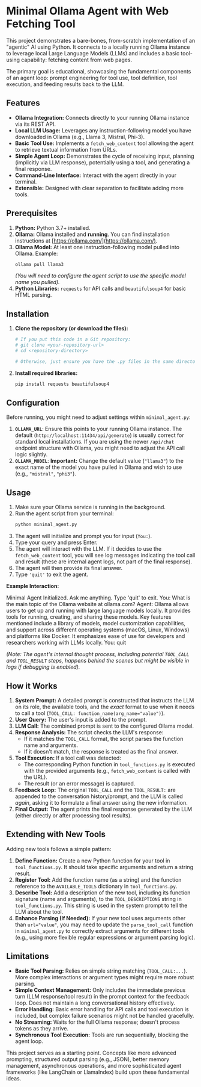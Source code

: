 # Minimal Ollama Agent with Web Fetching Tool

This project demonstrates a bare-bones, from-scratch implementation of an "agentic" AI using Python. It connects to a locally running Ollama instance to leverage local Large Language Models (LLMs) and includes a basic tool-using capability: fetching content from web pages.

The primary goal is educational, showcasing the fundamental components of an agent loop: prompt engineering for tool use, tool definition, tool execution, and feeding results back to the LLM.

## Features

*   **Ollama Integration:** Connects directly to your running Ollama instance via its REST API.
*   **Local LLM Usage:** Leverages any instruction-following model you have downloaded in Ollama (e.g., Llama 3, Mistral, Phi-3).
*   **Basic Tool Use:** Implements a `fetch_web_content` tool allowing the agent to retrieve textual information from URLs.
*   **Simple Agent Loop:** Demonstrates the cycle of receiving input, planning (implicitly via LLM response), potentially using a tool, and generating a final response.
*   **Command-Line Interface:** Interact with the agent directly in your terminal.
*   **Extensible:** Designed with clear separation to facilitate adding more tools.

## Prerequisites

1.  **Python:** Python 3.7+ installed.
2.  **Ollama:** Ollama installed and **running**. You can find installation instructions at [https://ollama.com/](https://ollama.com/).
3.  **Ollama Model:** At least one instruction-following model pulled into Ollama. Example:
    ```bash
    ollama pull llama3
    ```
    *(You will need to configure the agent script to use the specific model name you pulled).*
4.  **Python Libraries:** `requests` for API calls and `beautifulsoup4` for basic HTML parsing.

## Installation

1.  **Clone the repository (or download the files):**
    ```bash
    # If you put this code in a Git repository:
    # git clone <your-repository-url>
    # cd <repository-directory>

    # Otherwise, just ensure you have the .py files in the same directory.
    ```

2.  **Install required libraries:**
    ```bash
    pip install requests beautifulsoup4
    ```

## Configuration

Before running, you might need to adjust settings within `minimal_agent.py`:

1.  **`OLLAMA_URL`**: Ensure this points to your running Ollama instance. The default (`http://localhost:11434/api/generate`) is usually correct for standard local installations. If you are using the newer `/api/chat` endpoint structure with Ollama, you might need to adjust the API call logic slightly.
2.  **`OLLAMA_MODEL`**: **Important:** Change the default value (`"llama3"`) to the exact name of the model you have pulled in Ollama and wish to use (e.g., `"mistral"`, `"phi3"`).

## Usage

1.  Make sure your Ollama service is running in the background.
2.  Run the agent script from your terminal:
    ```bash
    python minimal_agent.py
    ```
3.  The agent will initialize and prompt you for input (`You:`).
4.  Type your query and press Enter.
5.  The agent will interact with the LLM. If it decides to use the `fetch_web_content` tool, you will see log messages indicating the tool call and result (these are internal agent logs, not part of the final response).
6.  The agent will then provide its final answer.
7.  Type `'quit'` to exit the agent.

**Example Interaction:**

Minimal Agent Initialized. Ask me anything. Type 'quit' to exit.
You: What is the main topic of the Ollama website at ollama.com?
Agent: Ollama allows users to get up and running with large language models locally. It provides tools for running, creating, and sharing these models. Key features mentioned include a library of models, model customization capabilities, and support across different operating systems (macOS, Linux, Windows) and platforms like Docker. It emphasizes ease of use for developers and researchers working with LLMs locally.
You: quit

*(Note: The agent's internal thought process, including potential `TOOL_CALL` and `TOOL_RESULT` steps, happens behind the scenes but might be visible in logs if debugging is enabled).*

## How it Works

1.  **System Prompt:** A detailed prompt is constructed that instructs the LLM on its role, the available tools, and the *exact* format to use when it needs to call a tool (`TOOL_CALL: function_name(arg_name="value")`).
2.  **User Query:** The user's input is added to the prompt.
3.  **LLM Call:** The combined prompt is sent to the configured Ollama model.
4.  **Response Analysis:** The script checks the LLM's response:
    *   If it matches the `TOOL_CALL` format, the script parses the function name and arguments.
    *   If it doesn't match, the response is treated as the final answer.
5.  **Tool Execution:** If a tool call was detected:
    *   The corresponding Python function in `tool_functions.py` is executed with the provided arguments (e.g., `fetch_web_content` is called with the URL).
    *   The result (or an error message) is captured.
6.  **Feedback Loop:** The original `TOOL_CALL` and the `TOOL_RESULT:` are appended to the conversation history/prompt, and the LLM is called *again*, asking it to formulate a final answer using the new information.
7.  **Final Output:** The agent prints the final response generated by the LLM (either directly or after processing tool results).

## Extending with New Tools

Adding new tools follows a simple pattern:

1.  **Define Function:** Create a new Python function for your tool in `tool_functions.py`. It should take specific arguments and return a string result.
2.  **Register Tool:** Add the function name (as a string) and the function reference to the `AVAILABLE_TOOLS` dictionary in `tool_functions.py`.
3.  **Describe Tool:** Add a description of the new tool, including its function signature (name and arguments), to the `TOOL_DESCRIPTIONS` string in `tool_functions.py`. This string is used in the system prompt to tell the LLM about the tool.
4.  **Enhance Parsing (If Needed):** If your new tool uses arguments other than `url="value"`, you may need to update the `parse_tool_call` function in `minimal_agent.py` to correctly extract arguments for different tools (e.g., using more flexible regular expressions or argument parsing logic).

## Limitations

*   **Basic Tool Parsing:** Relies on simple string matching (`TOOL_CALL:...`). More complex interactions or argument types might require more robust parsing.
*   **Simple Context Management:** Only includes the immediate previous turn (LLM response/tool result) in the prompt context for the feedback loop. Does not maintain a long conversational history effectively.
*   **Error Handling:** Basic error handling for API calls and tool execution is included, but complex failure scenarios might not be handled gracefully.
*   **No Streaming:** Waits for the full Ollama response; doesn't process tokens as they arrive.
*   **Synchronous Tool Execution:** Tools are run sequentially, blocking the agent loop.

This project serves as a starting point. Concepts like more advanced prompting, structured output parsing (e.g., JSON), better memory management, asynchronous operations, and more sophisticated agent frameworks (like LangChain or LlamaIndex) build upon these fundamental ideas.